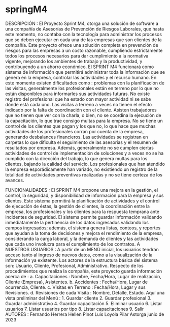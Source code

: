 # springM4
DESCRIPCIÓN : 
El Proyecto Sprint M4, otorga una solución de software a una compañía de Asesorías de Prevención de Riesgos Laborales,
que hasta este momento, no contaba con la tecnología para administrar los procesos que se deben ejecutar en cada
una de las empresas que son clientes de la compañía.
Este proyecto ofrece una solución completa en prevención de riesgos para las
empresas a un costo razonable, cumpliendo estrictamente todos los procesos necesarios para
dar cumplimiento a la normativa vigente, mejorando los ambientes de trabajo y la
productividad, y contribuyendo a un ahorro económico.
El SPRINT M4 funcionará como sistema de información que permitirá administrar toda la
información que se genera en la empresa, controlar las actividades y el recurso humano.
En este momento existen dificultades como :  problemas con la planificación de las visitas,
generalmente los profesionales están en terreno por lo que no están disponibles para informarles
sus actividades futuras. No existe registro del profesional que ha estado con mayor actividad
ni se sabe dónde está cada uno. Las visitas a terreno a veces no tienen el efecto indicado
por la falta de coordinación con el cliente. Asisten trabajadores que no tienen que ver con la charla,
o bien, no se coordina la ejecución de la capacitación, lo que trae consigo multas para la empresa.
No se tiene un control de los clientes que pagan y los que no, lo que hace que muchas actividades de los
profesionales corran por cuenta de la empresa, generando desbalances financieros. Las
actividades se registran en carpetas lo que dificulta el seguimiento de las asesorías y el resumen
de resultados por empresa. Además, generalmente no se cumplen ciertas actividades de
control de implementación de soluciones y a veces no se ha cumplido con la dirección del
trabajo, lo que genera multas para los clientes, bajando la calidad del servicio. Los
profesionales que han atendido la empresa esporádicamente han variado, no existiendo un
registro de la totalidad de actividades preventivas realizadas y no se tiene certeza de los
avances.
 
FUNCIONALIDADES : 
El SPRINT M4 propone una mejora en la gestión, el control, la seguridad, y disponibilidad de información
para la empresa y sus clientes. Este sistema permitirá la planificación de actividades y el control
de ejecución de éstas, la gestión de clientes, la coordinación entre la empresa, los profesionales
y los clientes para la respuesta temprana ante incidentes de seguridad. El sistema permite guardar
información validando inmediatamente la pertinencia de los datos ingresados validando los campos ingresados;
además, el sistema genera listas, conteos, y reportes que ayudan a la toma de decisiones y mejora el
rendimiento de la empresa, considerando la carga laboral, y la demanda de clientes y las
actividades que cada uno involucra para el cumplimiento de los contratos.
A NUESTROS USUARIOS : 
A partir de un MENÚ inicial, los usuarios tendrán acceso tanto al ingreso de nuevos datos, como a la
visualización de la información ya existente.
Los actores de la estructura básica del sistema son: Usuario, Cliente, Profesional, Administrativo.
Respecto de los procedimientos que realiza la compañía, este proyecto guarda información acerca de :
a. Capacitaciones : Nombre, Fecha/Hora, Lugar de realización, Cliente (Empresa), Asistentes.
b. Accidentes : Fecha/Hora, Lugar de ocurrencia, Cliente.
c. Visitas en Terreno : Fecha/Hora, Lugar y sus Revisiones.
d. Revisiones de cada Visita : Nombre, Detalle, Estado.
Aquí una vista preliminar del Menú :
            1. Guardar cliente
            2. Guardar profesional
            3. Guardar administrativo
            4. Guardar capacitación
            5. Eliminar usuario
            6. Listar usuarios
            7. Listar usuarios por tipo
            8. Listar capacitaciones
            9. Salir
AUTORES :
Fernando Herrera
Hellen Pinot
Luis Loyola
Pilar Astorga
junio de 2023
